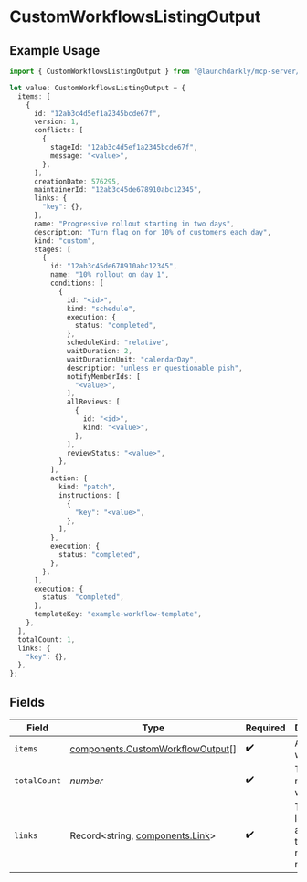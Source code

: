 # CustomWorkflowsListingOutput

## Example Usage

```typescript
import { CustomWorkflowsListingOutput } from "@launchdarkly/mcp-server/models/components";

let value: CustomWorkflowsListingOutput = {
  items: [
    {
      id: "12ab3c4d5ef1a2345bcde67f",
      version: 1,
      conflicts: [
        {
          stageId: "12ab3c4d5ef1a2345bcde67f",
          message: "<value>",
        },
      ],
      creationDate: 576295,
      maintainerId: "12ab3c45de678910abc12345",
      links: {
        "key": {},
      },
      name: "Progressive rollout starting in two days",
      description: "Turn flag on for 10% of customers each day",
      kind: "custom",
      stages: [
        {
          id: "12ab3c45de678910abc12345",
          name: "10% rollout on day 1",
          conditions: [
            {
              id: "<id>",
              kind: "schedule",
              execution: {
                status: "completed",
              },
              scheduleKind: "relative",
              waitDuration: 2,
              waitDurationUnit: "calendarDay",
              description: "unless er questionable pish",
              notifyMemberIds: [
                "<value>",
              ],
              allReviews: [
                {
                  id: "<id>",
                  kind: "<value>",
                },
              ],
              reviewStatus: "<value>",
            },
          ],
          action: {
            kind: "patch",
            instructions: [
              {
                "key": "<value>",
              },
            ],
          },
          execution: {
            status: "completed",
          },
        },
      ],
      execution: {
        status: "completed",
      },
      templateKey: "example-workflow-template",
    },
  ],
  totalCount: 1,
  links: {
    "key": {},
  },
};
```

## Fields

| Field                                                                                | Type                                                                                 | Required                                                                             | Description                                                                          | Example                                                                              |
| ------------------------------------------------------------------------------------ | ------------------------------------------------------------------------------------ | ------------------------------------------------------------------------------------ | ------------------------------------------------------------------------------------ | ------------------------------------------------------------------------------------ |
| `items`                                                                              | [components.CustomWorkflowOutput](../../models/components/customworkflowoutput.md)[] | :heavy_check_mark:                                                                   | An array of workflows                                                                |                                                                                      |
| `totalCount`                                                                         | *number*                                                                             | :heavy_check_mark:                                                                   | Total number of workflows                                                            | 1                                                                                    |
| `links`                                                                              | Record<string, [components.Link](../../models/components/link.md)>                   | :heavy_check_mark:                                                                   | The location and content type of related resources                                   |                                                                                      |